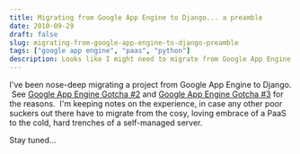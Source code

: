 ```yaml
---
title: Migrating from Google App Engine to Django... a preamble
date: 2010-09-29
draft: false
slug: migrating-from-google-app-engine-to-django-preamble
tags: ["google app engine", "paas", "python"]
description: Looks like I might need to migrate from Google App Engine to Django...
---
```


I've been nose-deep migrating a project from Google App Engine to Django.  See [Google App Engine Gotcha #2](http://www.cloudartisan.com/2010/08/google-app-engine-gotcha-2/) and [Google App Engine Gotcha #3](http://www.cloudartisan.com/2010/08/google-app-engine-gotcha-3/) for the reasons.  I'm keeping notes on the experience, in case any other poor suckers out there have to migrate from the cosy, loving embrace of a PaaS to the cold, hard trenches of a self-managed server.

Stay tuned...
